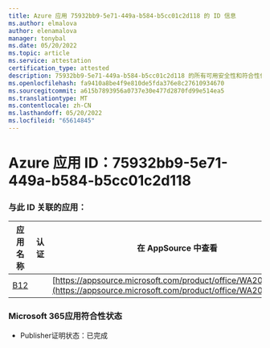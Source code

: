 ```yaml
---
title: Azure 应用 75932bb9-5e71-449a-b584-b5cc01c2d118 的 ID 信息
ms.author: elmalova
author: elenamalova
manager: tonybal
ms.date: 05/20/2022
ms.topic: article
ms.service: attestation
certification_type: attested
description: 75932bb9-5e71-449a-b584-b5cc01c2d118 的所有可用安全性和符合性信息信息。
ms.openlocfilehash: fa9410a8be4f9e810de5fda376e8c27610934670
ms.sourcegitcommit: a615b7893956a0737e30e477d2870fd99e514ea5
ms.translationtype: MT
ms.contentlocale: zh-CN
ms.lasthandoff: 05/20/2022
ms.locfileid: "65614845"
---
```

# <a name="azure-app-id-75932bb9-5e71-449a-b584-b5cc01c2d118"></a>Azure 应用 ID：75932bb9-5e71-449a-b584-b5cc01c2d118


### <a name="apps-associated-with-this-id"></a>与此 ID 关联的应用：
| **应用名称** | **认证** | **在 AppSource 中查看** |
|--------------|---------------|-----------------------|
| [B12](../forward/WA200004073.md) |  | [https://appsource.microsoft.com/product/office/WA200004073](https://appsource.microsoft.com/product/office/WA200004073) |

### <a name="microsoft-365-app-compliance-status"></a>Microsoft 365应用符合性状态
- Publisher证明状态：已完成
